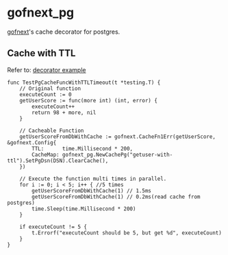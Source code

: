 # gofnext_pg
[gofnext](https://github.com/ahuigo/gofnext)'s cache decorator for postgres.

## Cache with TTL
Refer to: [decorator example](https://github.com/ahuigo/gofnext_pg/blob/main/examples/)

```golang
func TestPgCacheFuncWithTTLTimeout(t *testing.T) {
	// Original function
	executeCount := 0
	getUserScore := func(more int) (int, error) {
		executeCount++
		return 98 + more, nil
	}

	// Cacheable Function
	getUserScoreFromDbWithCache := gofnext.CacheFn1Err(getUserScore, &gofnext.Config{
		TTL:      time.Millisecond * 200,
		CacheMap: gofnext_pg.NewCachePg("getuser-with-ttl").SetPgDsn(DSN).ClearCache(),
	})

	// Execute the function multi times in parallel.
	for i := 0; i < 5; i++ { //5 times
		getUserScoreFromDbWithCache(1) // 1.5ms
		getUserScoreFromDbWithCache(1) // 0.2ms(read cache from postgres)
		time.Sleep(time.Millisecond * 200)
	}

	if executeCount != 5 {
		t.Errorf("executeCount should be 5, but get %d", executeCount)
	}
}
```




